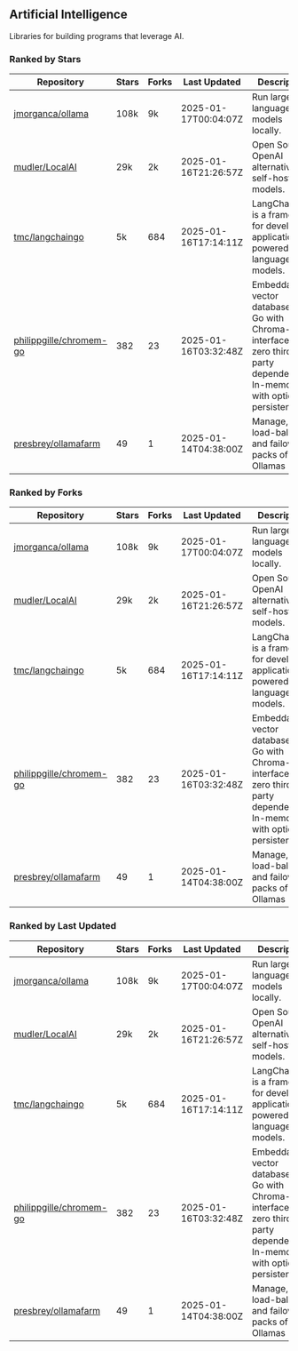## Artificial Intelligence

Libraries for building programs that leverage AI.

### Ranked by Stars

| Repository | Stars | Forks | Last Updated | Description | 
|------------|-------|-------|--------------|-------------|
| [jmorganca/ollama](https://github.com/jmorganca/ollama) | 108k | 9k | 2025-01-17T00:04:07Z |  Run large language models locally. |
| [mudler/LocalAI](https://github.com/mudler/LocalAI) | 29k | 2k | 2025-01-16T21:26:57Z |  Open Source OpenAI alternative, self-host AI models. |
| [tmc/langchaingo](https://github.com/tmc/langchaingo) | 5k | 684 | 2025-01-16T17:14:11Z |  LangChainGo is a framework for developing applications powered by language models. |
| [philippgille/chromem-go](https://github.com/philippgille/chromem-go) | 382 | 23 | 2025-01-16T03:32:48Z |  Embeddable vector database for Go with Chroma-like interface and zero third-party dependencies. In-memory with optional persistence. |
| [presbrey/ollamafarm](https://github.com/presbrey/ollamafarm) | 49 | 1 | 2025-01-14T04:38:00Z |  Manage, load-balance, and failover packs of Ollamas |

### Ranked by Forks

| Repository | Stars | Forks | Last Updated | Description | 
|------------|-------|-------|--------------|-------------|
| [jmorganca/ollama](https://github.com/jmorganca/ollama) | 108k | 9k | 2025-01-17T00:04:07Z |  Run large language models locally. |
| [mudler/LocalAI](https://github.com/mudler/LocalAI) | 29k | 2k | 2025-01-16T21:26:57Z |  Open Source OpenAI alternative, self-host AI models. |
| [tmc/langchaingo](https://github.com/tmc/langchaingo) | 5k | 684 | 2025-01-16T17:14:11Z |  LangChainGo is a framework for developing applications powered by language models. |
| [philippgille/chromem-go](https://github.com/philippgille/chromem-go) | 382 | 23 | 2025-01-16T03:32:48Z |  Embeddable vector database for Go with Chroma-like interface and zero third-party dependencies. In-memory with optional persistence. |
| [presbrey/ollamafarm](https://github.com/presbrey/ollamafarm) | 49 | 1 | 2025-01-14T04:38:00Z |  Manage, load-balance, and failover packs of Ollamas |

### Ranked by Last Updated

| Repository | Stars | Forks | Last Updated | Description | 
|------------|-------|-------|--------------|-------------|
| [jmorganca/ollama](https://github.com/jmorganca/ollama) | 108k | 9k | 2025-01-17T00:04:07Z |  Run large language models locally. |
| [mudler/LocalAI](https://github.com/mudler/LocalAI) | 29k | 2k | 2025-01-16T21:26:57Z |  Open Source OpenAI alternative, self-host AI models. |
| [tmc/langchaingo](https://github.com/tmc/langchaingo) | 5k | 684 | 2025-01-16T17:14:11Z |  LangChainGo is a framework for developing applications powered by language models. |
| [philippgille/chromem-go](https://github.com/philippgille/chromem-go) | 382 | 23 | 2025-01-16T03:32:48Z |  Embeddable vector database for Go with Chroma-like interface and zero third-party dependencies. In-memory with optional persistence. |
| [presbrey/ollamafarm](https://github.com/presbrey/ollamafarm) | 49 | 1 | 2025-01-14T04:38:00Z |  Manage, load-balance, and failover packs of Ollamas |

